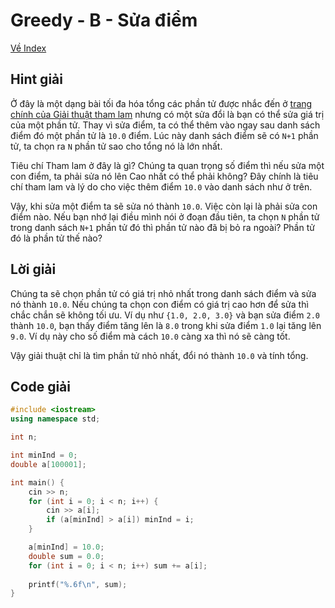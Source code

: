 # Greedy - B - Sửa điểm

[Về Index](index.md)

## Hint giải
Ở đây là một dạng bài tối đa hóa tổng các phần tử được nhắc đến ở [trang chính của Giải thuật tham lam](../../BasicAlgorithm/Greedy.md#2-tổng-lớn-nhất-của-một-chuỗi-số) nhưng có một sửa đổi là bạn có thể sửa giá trị của một phần tử. Thay vì sửa điểm, ta có thể thêm vào ngay sau danh sách điểm đó một phần tử là `10.0` điểm. Lúc này danh sách điểm sẽ có `N+1` phần tử, ta chọn ra `N` phần tử sao cho tổng nó là lớn nhất.

Tiêu chí Tham lam ở đây là gì? Chúng ta quan trọng số điểm thì nếu sửa một con điểm, ta phải sửa nó lên Cao nhất có thể phải không? Đây chính là tiêu chí tham lam và lý do cho việc thêm điểm `10.0` vào danh sách như ở trên.

Vậy, khi sửa một điểm ta sẽ sửa nó thành `10.0`. Việc còn lại là phải sửa con điểm nào. Nếu bạn nhớ lại điều mình nói ở đoạn đầu tiên, ta chọn `N` phần tử trong danh sách `N+1` phần tử đó thì phần tử nào đã bị bỏ ra ngoài? Phần tử đó là phần tử thế nào?


## Lời giải

Chúng ta sẽ chọn phần tử có giá trị nhỏ nhất trong danh sách điểm và sửa nó thành `10.0`. Nếu chúng ta chọn con điểm có giá trị cao hơn để sửa thì chắc chắn sẽ không tối ưu. Ví dụ như `{1.0, 2.0, 3.0}` và bạn sửa điểm `2.0` thành `10.0`, bạn thấy điểm tăng lên là `8.0` trong khi sửa điểm `1.0` lại tăng lên `9.0`. Ví dụ này cho số điểm mà cách `10.0` càng xa thì nó sẽ càng tốt.

Vậy giải thuật chỉ là tìm phần tử nhỏ nhất, đổi nó thành `10.0` và tính tổng.

## Code giải

```cpp
#include <iostream>
using namespace std;

int n;

int minInd = 0;
double a[100001];

int main() {
    cin >> n;
    for (int i = 0; i < n; i++) {
        cin >> a[i];
        if (a[minInd] > a[i]) minInd = i;
    }

    a[minInd] = 10.0;
    double sum = 0.0;
    for (int i = 0; i < n; i++) sum += a[i];
    
    printf("%.6f\n", sum);
}
```